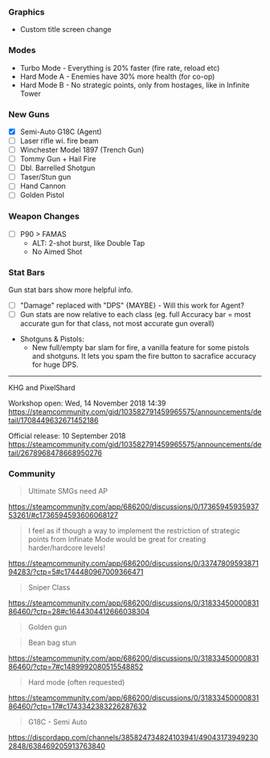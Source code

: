 ### Graphics

- Custom title screen change

### Modes

- Turbo Mode - Everything is 20% faster (fire rate, reload etc)
- Hard Mode A - Enemies have 30% more health (for co-op)
- Hard Mode B - No strategic points, only from hostages, like in Infinite Tower

### New Guns

- [x] Semi-Auto G18C (Agent)
- [ ] Laser rifle wi. fire beam
- [ ] Winchester Model 1897 (Trench Gun)
- [ ] Tommy Gun + Hail Fire
- [ ] Dbl. Barrelled Shotgun
- [ ] Taser/Stun gun
- [ ] Hand Cannon
- [ ] Golden Pistol

### Weapon Changes

- [ ] P90 > FAMAS
  - ALT: 2-shot burst, like Double Tap
  - No Aimed Shot

### Stat Bars

Gun stat bars show more helpful info.

- [ ] "Damage" replaced with "DPS" {MAYBE} - Will this work for Agent?
- [ ] Gun stats are now relative to each class (eg. full Accuracy bar = most accurate gun for that class, not most accurate gun overall)
- Shotguns & Pistols:
  - New full/empty bar slam for fire, a vanilla feature for some pistols and shotguns. It lets you spam the fire button to sacrafice accuracy for huge DPS.
---

KHG and PixelShard

Workshop open:
Wed, 14 November 2018 14:39
https://steamcommunity.com/gid/103582791459965575/announcements/detail/1708449632671452186

Official release:
10 September 2018
https://steamcommunity.com/gid/103582791459965575/announcements/detail/2678968478668950276


### Community

> Ultimate SMGs need AP

https://steamcommunity.com/app/686200/discussions/0/1736594593593753261/#c1736594593606068127

> I feel as if though a way to implement the restriction of strategic points from Infinate Mode would be great for creating harder/hardcore levels!

https://steamcommunity.com/app/686200/discussions/0/3374780959387194283/?ctp=5#c1744480967009366471

> Sniper Class

https://steamcommunity.com/app/686200/discussions/0/3183345000083186460/?ctp=28#c1644304412666038304

> Golden gun

> Bean bag stun

https://steamcommunity.com/app/686200/discussions/0/3183345000083186460/?ctp=7#c1489992080515548852

> Hard mode (often requested)

https://steamcommunity.com/app/686200/discussions/0/3183345000083186460/?ctp=17#c1743342383226287632

> G18C - Semi Auto

https://discordapp.com/channels/385824734824103941/490431739492302848/638469205913763840
